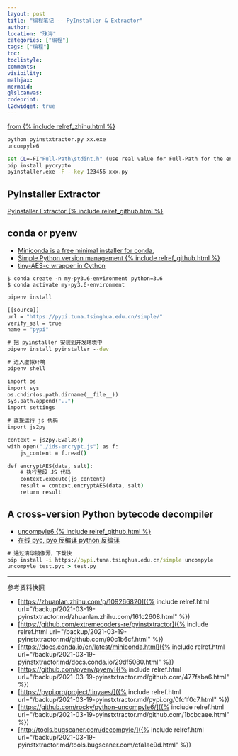 ```yaml
---
layout: post
title: "编程笔记 -- PyInstaller & Extractor"
author:
location: "珠海"
categories: ["编程"]
tags: ["编程"]
toc:
toclistyle:
comments:
visibility:
mathjax:
mermaid:
glslcanvas:
codeprint:
l2dwidget: true
---
```


[from {% include relref_zhihu.html %}](https://zhuanlan.zhihu.com/p/109266820)

```bat
python pyinstxtractor.py xx.exe
uncompyle6

set CL=-FI"Full-Path\stdint.h" (use real value for Full-Path for the environment)
pip install pycrypto
pyinstaller.exe -F --key 123456 xxx.py
```


## PyInstaller Extractor

[PyInstaller Extractor {% include relref_github.html %}](https://github.com/extremecoders-re/pyinstxtractor)


## conda or pyenv

* [Miniconda is a free minimal installer for conda.](https://docs.conda.io/en/latest/miniconda.html)
* [Simple Python version management {% include relref_github.html %}](https://github.com/pyenv/pyenv)
* [tiny-AES-c wrapper in Cython](https://pypi.org/project/tinyaes/)

```shell
$ conda create -n my-py3.6-environment python=3.6
$ conda activate my-py3.6-environment
```

```bat
pipenv install

[[source]]
url = "https://pypi.tuna.tsinghua.edu.cn/simple/"
verify_ssl = true
name = "pypi"

# 把 pyinstaller 安装到开发环境中
pipenv install pyinstaller --dev

# 进入虚拟环境
pipenv shell

import os
import sys
os.chdir(os.path.dirname(__file__))
sys.path.append("..")
import settings

# 直接运行 js 代码
import js2py

context = js2py.EvalJs()
with open("./ids-encrypt.js") as f:
    js_content = f.read()

def encryptAES(data, salt):
    # 执行整段 JS 代码
    context.execute(js_content)
    result = context.encryptAES(data, salt)
    return result
```


## A cross-version Python bytecode decompiler

* [uncompyle6 {% include relref_github.html %}](https://github.com/rocky/python-uncompyle6/)
* [在线 pyc, pyo 反编译 python 反编译](http://tools.bugscaner.com/decompyle/)

```bat
# 通过清华镜像源，下载快
pip install -i https://pypi.tuna.tsinghua.edu.cn/simple uncompyle
uncompyle test.pyc > test.py
```

<hr class='reviewline'/>
<p class='reviewtip'><script type='text/javascript' src='{% include relref.html url="/assets/reviewjs/blogs/2021-03-19-pyinstxtractor.md.js" %}'></script></p>
<font class='ref_snapshot'>参考资料快照</font>

- [https://zhuanlan.zhihu.com/p/109266820]({% include relref.html url="/backup/2021-03-19-pyinstxtractor.md/zhuanlan.zhihu.com/161c2608.html" %})
- [https://github.com/extremecoders-re/pyinstxtractor]({% include relref.html url="/backup/2021-03-19-pyinstxtractor.md/github.com/90c1b6cf.html" %})
- [https://docs.conda.io/en/latest/miniconda.html]({% include relref.html url="/backup/2021-03-19-pyinstxtractor.md/docs.conda.io/29df5080.html" %})
- [https://github.com/pyenv/pyenv]({% include relref.html url="/backup/2021-03-19-pyinstxtractor.md/github.com/477faba6.html" %})
- [https://pypi.org/project/tinyaes/]({% include relref.html url="/backup/2021-03-19-pyinstxtractor.md/pypi.org/0fc1f0c7.html" %})
- [https://github.com/rocky/python-uncompyle6/]({% include relref.html url="/backup/2021-03-19-pyinstxtractor.md/github.com/1bcbcaee.html" %})
- [http://tools.bugscaner.com/decompyle/]({% include relref.html url="/backup/2021-03-19-pyinstxtractor.md/tools.bugscaner.com/cfa1ae9d.html" %})
